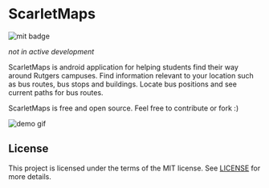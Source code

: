 # ScarletMaps

![mit badge](https://img.shields.io/badge/license-MIT-blue)

<em>not in active development</em>

ScarletMaps is android application for helping students find their way around Rutgers campuses. Find information relevant to your location such as bus routes, bus stops and buildings. Locate bus positions and see current paths for bus routes.

ScarletMaps is free and open source. Feel free to contribute or fork :)

![demo gif](./media/demo.gif)

## License

This project is licensed under the terms of the MIT license. See [LICENSE](https://github.com/adam-piziak/scarletmaps_android/blob/master/LICENSE) for more details.
